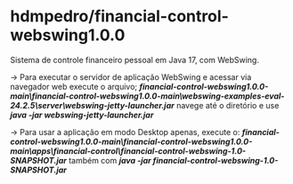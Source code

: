 # hdmpedro/financial-control-webswing1.0.0
Sistema de controle financeiro pessoal em Java 17, com WebSwing.

-> Para executar o servidor de aplicação WebSwing e acessar via navegador web execute o arquivo; _**financial-control-webswing1.0.0-main\financial-control-webswing1.0.0-main\webswing-examples-eval-24.2.5\server\webswing-jetty-launcher.jar**_ navege até o diretório e use _**java -jar webswing-jetty-launcher.jar**_

-> Para usar a aplicação em modo Desktop apenas, execute o: _**financial-control-webswing1.0.0-main\financial-control-webswing1.0.0-main\apps\financial-control\financial-control-webswing-1.0-SNAPSHOT.jar**_ também com _**java -jar financial-control-webswing-1.0-SNAPSHOT.jar**_

